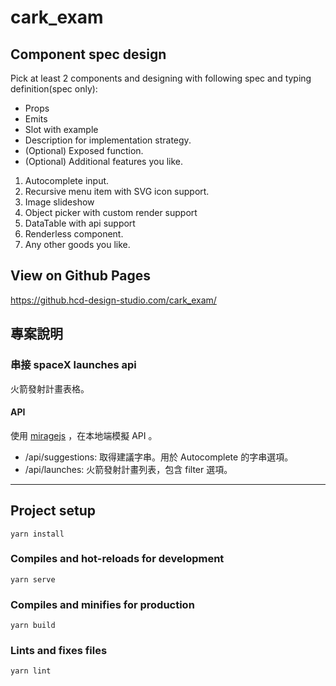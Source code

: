 # cark_exam

## Component spec design

Pick at least 2 components and designing with following spec and typing definition(spec only):

* Props
* Emits
* Slot with example
* Description for implementation strategy.
* (Optional) Exposed function.
* (Optional) Additional features you like.

1. Autocomplete input.
2. Recursive menu item with SVG icon support.
3. Image slideshow
4. Object picker with custom render support
5. DataTable with api support
6. Renderless component.
7. Any other goods you like.

## View on Github Pages
https://github.hcd-design-studio.com/cark_exam/

## 專案說明

### 串接 spaceX launches api
火箭發射計畫表格。

#### API
使用 [miragejs](https://miragejs) ，在本地端模擬 API 。

* /api/suggestions: 取得建議字串。用於 Autocomplete 的字串選項。
* /api/launches: 火箭發射計畫列表，包含 filter 選項。


___

## Project setup
```
yarn install
```

### Compiles and hot-reloads for development
```
yarn serve
```

### Compiles and minifies for production
```
yarn build
```

### Lints and fixes files
```
yarn lint
```
